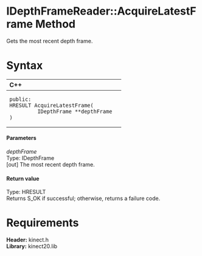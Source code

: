 IDepthFrameReader::AcquireLatestFrame Method  
============================================  

Gets the most recent depth frame. <span id="syntaxSection"></span>

Syntax  
======  

<table>
<colgroup>
<col width="100%" />
</colgroup>
<thead>
<tr class="header">
<th align="left">C++</th>
</tr>
</thead>
<tbody>
<tr class="odd">
<td align="left"><pre><code>public:  
HRESULT AcquireLatestFrame(  
         IDepthFrame **depthFrame  
)</code></pre></td>
</tr>
</tbody>
</table>

<span id="ID4EG"></span>
#### Parameters  

*depthFrame*    
Type: IDepthFrame  
[out] The most recent depth frame.  

<span id="ID4EP"></span>
#### Return value  

Type: HRESULT  
Returns S\_OK if successful; otherwise, returns a failure code.  

<span id="requirements"></span>

Requirements  
============  

**Header:** kinect.h  
**Library:** kinect20.lib  



<!--Please do not edit the data in the comment block below.-->
<!--
TOCTitle : AcquireLatestFrame Method
RLTitle : IDepthFrameReader::AcquireLatestFrame Method
KeywordK : AcquireLatestFrame method
KeywordK : IDepthFrameReader::AcquireLatestFrame method
KeywordF : IDepthFrameReader::AcquireLatestFrame
KeywordF : AcquireLatestFrame
KeywordF : Microsoft.Kinect.kinect.IDepthFrameReader.AcquireLatestFrame(IDepthFrame@)
KeywordA : M:Microsoft.Kinect.kinect.IDepthFrameReader.AcquireLatestFrame(IDepthFrame@)
AssetID : M:Microsoft.Kinect.kinect.IDepthFrameReader.AcquireLatestFrame(IDepthFrame@)
Locale : en-us
CommunityContent : 1
APIType : Managed
APILocation : 
APIName : Microsoft.Kinect.kinect.IDepthFrameReader::AcquireLatestFrame
TargetOS : Windows
TopicType : kbSyntax
DevLang : C++
DocSet : K4Wv2
ProjType : K4Wv2Proj
Technology : Kinect for Windows
Product : Kinect for Windows SDK v2
productversion : 20
-->

